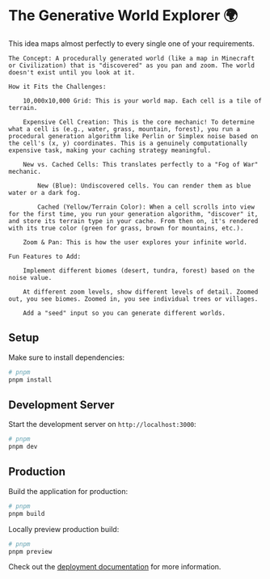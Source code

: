  # The Generative World Explorer 🌍

This idea maps almost perfectly to every single one of your requirements.

    The Concept: A procedurally generated world (like a map in Minecraft or Civilization) that is "discovered" as you pan and zoom. The world doesn't exist until you look at it.

    How it Fits the Challenges:

        10,000x10,000 Grid: This is your world map. Each cell is a tile of terrain.

        Expensive Cell Creation: This is the core mechanic! To determine what a cell is (e.g., water, grass, mountain, forest), you run a procedural generation algorithm like Perlin or Simplex noise based on the cell's (x, y) coordinates. This is a genuinely computationally expensive task, making your caching strategy meaningful.

        New vs. Cached Cells: This translates perfectly to a "Fog of War" mechanic.

            New (Blue): Undiscovered cells. You can render them as blue water or a dark fog.

            Cached (Yellow/Terrain Color): When a cell scrolls into view for the first time, you run your generation algorithm, "discover" it, and store its terrain type in your cache. From then on, it's rendered with its true color (green for grass, brown for mountains, etc.).

        Zoom & Pan: This is how the user explores your infinite world.

    Fun Features to Add:

        Implement different biomes (desert, tundra, forest) based on the noise value.

        At different zoom levels, show different levels of detail. Zoomed out, you see biomes. Zoomed in, you see individual trees or villages.

        Add a "seed" input so you can generate different worlds.
## Setup

Make sure to install dependencies:

```bash
# pnpm
pnpm install

```

## Development Server

Start the development server on `http://localhost:3000`:

```bash
# pnpm
pnpm dev
```

## Production

Build the application for production:

```bash
# pnpm
pnpm build
```

Locally preview production build:

```bash
# pnpm
pnpm preview
```

Check out the [deployment documentation](https://nuxt.com/docs/getting-started/deployment) for more information.
